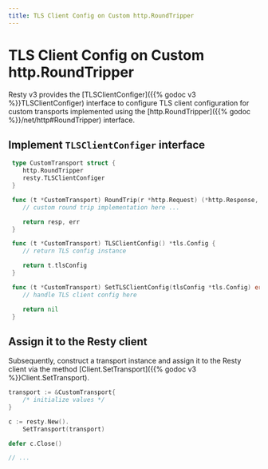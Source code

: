 ```yaml
---
title: TLS Client Config on Custom http.RoundTripper
---
```


# TLS Client Config on Custom http.RoundTripper

Resty v3 provides the [TLSClientConfiger]({{% godoc v3 %}}TLSClientConfiger) interface to configure TLS client configuration for custom transports implemented using the [http.RoundTripper]({{% godoc %}}/net/http#RoundTripper) interface.

## Implement `TLSClientConfiger` interface

```go
 type CustomTransport struct {
    http.RoundTripper
    resty.TLSClientConfiger
 }

 func (t *CustomTransport) RoundTrip(r *http.Request) (*http.Response, error) {
    // custom round trip implementation here ...

 	return resp, err
 }

 func (t *CustomTransport) TLSClientConfig() *tls.Config {
    // return TLS config instance

 	return t.tlsConfig
 }

 func (t *CustomTransport) SetTLSClientConfig(tlsConfig *tls.Config) error {
 	// handle TLS client config here

 	return nil
 }
```

## Assign it to the Resty client

Subsequently, construct a transport instance and assign it to the Resty client via the method [Client.SetTransport]({{% godoc v3 %}}Client.SetTransport).

```go
transport := &CustomTransport{
    /* initialize values */
}

c := resty.New().
    SetTransport(transport)

defer c.Close()

// ...
```